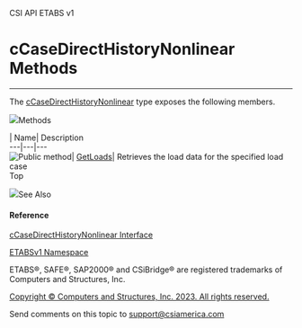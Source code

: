 ﻿

CSI API ETABS v1

# cCaseDirectHistoryNonlinear Methods  
  
---  
  
The [cCaseDirectHistoryNonlinear](b972439f-6ba7-3032-4a10-21f70f68b398.htm)
type exposes the following members.

![](../icons/SectionExpanded.png)Methods

| Name| Description  
---|---|---  
![Public method](../icons/pubmethod.gif)|
[GetLoads](d1be4bc0-48d3-a75f-7eea-9617baf81164.htm)|  Retrieves the load data
for the specified load case  
Top

![](../icons/SectionExpanded.png)See Also

#### Reference

[cCaseDirectHistoryNonlinear
Interface](b972439f-6ba7-3032-4a10-21f70f68b398.htm)

[ETABSv1 Namespace](2780f1b8-2033-5289-2298-1cdb2a7508d9.htm)

ETABS®, SAFE®, SAP2000® and CSiBridge® are registered trademarks of Computers
and Structures, Inc.  

[Copyright © Computers and Structures, Inc. 2023. All rights
reserved.](http://www.csiamerica.com)

Send comments on this topic to
[support@csiamerica.com](mailto:support%40csiamerica.com?Subject=CSI%20API%20ETABS%20v1)

